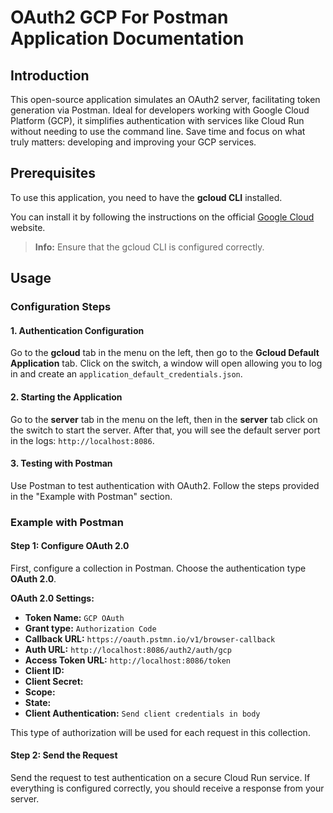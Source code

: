 # OAuth2 GCP For Postman Application Documentation

## Introduction
This open-source application simulates an OAuth2 server, facilitating token generation via Postman. Ideal for developers working with Google Cloud Platform (GCP), it simplifies authentication with services like Cloud Run without needing to use the command line. Save time and focus on what truly matters: developing and improving your GCP services.

## Prerequisites
To use this application, you need to have the **gcloud CLI** installed.

You can install it by following the instructions on the official [Google Cloud](https://cloud.google.com/sdk/docs/install?hl=en) website.

> **Info:** Ensure that the gcloud CLI is configured correctly.

## Usage

### Configuration Steps

#### 1. Authentication Configuration
Go to the **gcloud** tab in the menu on the left, then go to the **Gcloud Default Application** tab. Click on the switch, a window will open allowing you to log in and create an `application_default_credentials.json`.

#### 2. Starting the Application
Go to the **server** tab in the menu on the left, then in the **server** tab click on the switch to start the server. After that, you will see the default server port in the logs: `http://localhost:8086`.

#### 3. Testing with Postman
Use Postman to test authentication with OAuth2. Follow the steps provided in the "Example with Postman" section.

### Example with Postman

#### Step 1: Configure OAuth 2.0
First, configure a collection in Postman. Choose the authentication type **OAuth 2.0**.

**OAuth 2.0 Settings:**

- **Token Name:** `GCP OAuth`
- **Grant type:** `Authorization Code`
- **Callback URL:** `https://oauth.pstmn.io/v1/browser-callback`
- **Auth URL:** `http://localhost:8086/auth2/auth/gcp`
- **Access Token URL:** `http://localhost:8086/token`
- **Client ID:** 
- **Client Secret:** 
- **Scope:** 
- **State:** 
- **Client Authentication:** `Send client credentials in body`

This type of authorization will be used for each request in this collection.

#### Step 2: Send the Request
Send the request to test authentication on a secure Cloud Run service. If everything is configured correctly, you should receive a response from your server.
